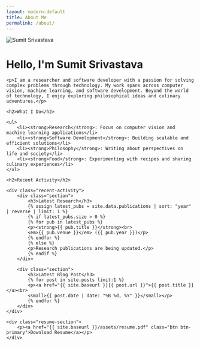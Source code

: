 ```yaml
---
layout: modern-default
title: About Me
permalink: /about/
---
```


<div class="container">
<div class="about-header">
  <img src="{{ site.baseurl }}/assets/images/picofme5.png" alt="Sumit Srivastava" class="profile-image">
  <div class="social-links">
    <a href="{{ site.social.linkedin }}" target="_blank" title="LinkedIn"><i class="fab fa-linkedin"></i></a>
    <a href="{{ site.social.github }}" target="_blank" title="GitHub"><i class="fab fa-github"></i></a>
    <a href="{{ site.social.google_scholar }}" target="_blank" title="Google Scholar"><i class="fas fa-graduation-cap"></i></a>
    <a href="{{ site.social.instagram }}" target="_blank" title="Instagram"><i class="fab fa-instagram"></i></a>
  </div>
</div>

<div class="about-content">
    <h1>Hello, I'm Sumit Srivastava</h1>

    <p>I am a researcher and software developer with a passion for solving complex problems through technology. My work spans across computer vision, machine learning, and software development. Beyond the world of technology, I enjoy exploring philosophical ideas and culinary adventures.</p>

    <h2>What I Do</h2>

    <ul>
        <li><strong>Research</strong>: Focus on computer vision and machine learning applications</li>
        <li><strong>Software Development</strong>: Building scalable and efficient solutions</li>
        <li><strong>Philosophy</strong>: Writing about perspectives on life and society</li>
        <li><strong>Food</strong>: Experimenting with recipes and sharing culinary experiences</li>
    </ul>

    <h2>Recent Activity</h2>

    <div class="recent-activity">
        <div class="section">
            <h3>Latest Research</h3>
            {% assign latest_pubs = site.data.publications | sort: "year" | reverse | limit: 1 %}
            {% if latest_pubs.size > 0 %}
            {% for pub in latest_pubs %}
            <p><strong>{{ pub.title }}</strong><br>
            <em>{{ pub.venue }}</em> ({{ pub.year }})</p>
            {% endfor %}
            {% else %}
            <p>Research publications are being updated.</p>
            {% endif %}
        </div>

        <div class="section">
            <h3>Latest Blog Post</h3>
            {% for post in site.posts limit:1 %}
            <p><a href="{{ site.baseurl }}{{ post.url }}">{{ post.title }}</a><br>
            <small>{{ post.date | date: "%B %d, %Y" }}</small></p>
            {% endfor %}
        </div>
    </div>

    <div class="resume-section">
        <p><a href="{{ site.baseurl }}/assets/resume.pdf" class="btn btn-primary">Download Resume</a></p>
    </div>
</div>
